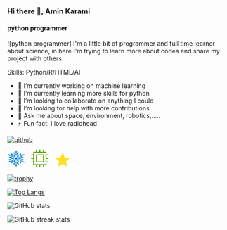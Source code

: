 ### Hi there 👋, Amin Karami
#### python programmer
![python programmer]
I'm a little bit of programmer and full time learner about science, in here I'm trying to learn more about codes and share my project with others

Skills: Python/R/HTML/AI

- 🔭 I’m currently working on machine learning 
- 🌱 I’m currently learning more skills for python 
- 👯 I’m looking to collaborate on anything I could 
- 🤔 I’m looking for help with more contributions  
- 💬 Ask me about space, environment, robotics,.....  
- ⚡ Fun fact: I love radiohead 


[<img src='https://cdn.jsdelivr.net/npm/simple-icons@3.0.1/icons/github.svg' alt='github' height='40'>](https://github.com/Eventhorizon32)  

<a href='https://archiveprogram.github.com/'><img src='https://raw.githubusercontent.com/acervenky/animated-github-badges/master/assets/acbadge.gif' width='40' height='40'></a> <a href='https://docs.github.com/en/developers'><img src='https://raw.githubusercontent.com/acervenky/animated-github-badges/master/assets/devbadge.gif' width='40' height='40'></a> <a href='https://stars.github.com/'><img src='https://raw.githubusercontent.com/acervenky/animated-github-badges/master/assets/starbadge.gif' width='35' height='35'></a> 

[![trophy](https://github-profile-trophy.vercel.app/?username=Eventhorizon32)](https://github.com/ryo-ma/github-profile-trophy)

[![Top Langs](https://github-readme-stats.vercel.app/api/top-langs/?username=Eventhorizon32)](https://github.com/anuraghazra/github-readme-stats)

![GitHub stats](https://github-readme-stats.vercel.app/api?username=Eventhorizon32&show_icons=true&count_private=true)  

![GitHub streak stats](https://streak-stats.demolab.com/?user=Eventhorizon32)  

